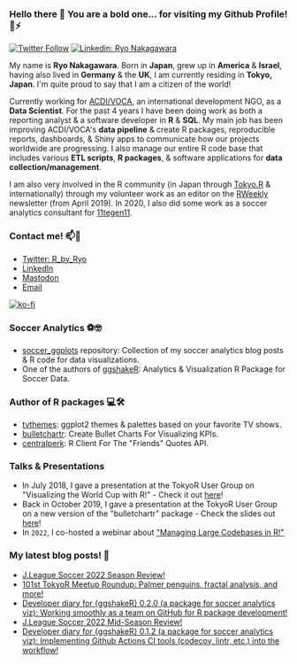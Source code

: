 ### Hello there 👋 You are a bold one... for visiting my Github Profile! 🤖⚡ 

[![Twitter Follow](https://img.shields.io/twitter/follow/R_by_Ryo?style=social)](https://twitter.com/R_by_Ryo)
[![Linkedin: Ryo Nakagawara](https://img.shields.io/badge/-ryonakagawara-blue?style=flat-square&logo=Linkedin&logoColor=white&link=https://www.linkedin.com/in/ryonakagawara/)](https://www.linkedin.com/in/ryonakagawara/)

My name is __Ryo Nakagawara__. Born in __Japan__, grew up in __America__ & __Israel__, having also lived in __Germany__ & the __UK__, I am currently residing in __Tokyo, Japan__. I'm quite proud to say that I am a citizen of the world!

Currently working for [ACDI/VOCA](https://www.acdivoca.org/), an international development NGO, as a __Data Scientist__. For the past 4 years I have been doing work as both a reporting analyst & a software developer in __R__ & __SQL__. My main job has been improving ACDI/VOCA's __data pipeline__ & create R packages, reproducible reports, dashboards, & Shiny apps to communicate how our projects worldwide are progressing. I also manage our entire R code base that includes various __ETL scripts__, __R packages__, & software applications for __data collection/management__. 

I am also very involved in the R community (in Japan through [Tokyo.R](https://tokyor.connpass.com/) & internationally) through my volunteer work as an editor on the [RWeekly](https://rweekly.org/) newsletter (from April 2019). In 2020, I also did some work as a soccer analytics consultant for [11tegen11](https://11tegen11.com/).

### Contact me! 📫💬

- [Twitter: R_by_Ryo](https://twitter.com/R_by_Ryo)
- [LinkedIn](https://www.linkedin.com/in/ryonakagawara/)
- <a rel="me" href="https://mstdn.social/@R_by_Ryo">Mastodon</a>
- [Email](mailto:ryonakagawara@gmail.com)

[![ko-fi](https://ko-fi.com/img/githubbutton_sm.svg)](https://ko-fi.com/O4O342A2A)

### Soccer Analytics ⚽🤓

- [soccer_ggplots](https://github.com/Ryo-N7/soccer_ggplots) repository: Collection of my soccer analytics blog posts & R code for data visualizations.
- One of the authors of [ggshakeR](https://github.com/abhiamishra/ggshakeR): Analytics & Visualization R Package for Soccer Data.

### Author of R packages 💻🛠

- [tvthemes](https://github.com/Ryo-N7/tvthemes): ggplot2 themes & palettes based on your favorite TV shows.
- [bulletchartr](https://github.com/ACDIVOCATech/bulletchartr): Create Bullet Charts For Visualizing KPIs.
- [centralperk](https://github.com/Ryo-N7/centralperk): R Client For The "Friends" Quotes API.

### Talks & Presentations

- In July 2018, I gave a presentation at the TokyoR User Group on "Visualizing the World Cup with R!" - Check it out [here](https://www.youtube.com/watch?v=tNncHFd5dVo)! 
- Back in October 2019, I gave a presentation at the TokyoR User Group on a new version of the "bulletchartr" package - Check the slides out [here](http://rpubs.com/Ryo-N7/bulletchartr-tokyor82)!
- In `2022`, I co-hosted a webinar about ["Managing Large Codebases in R!"](https://www.activityinfo.org/support/webinars/2022-10-06-managing-large-codebases-in-R.html)

### My latest blog posts! 📓
<!-- BLOG-POST-LIST:START -->
- [J.League Soccer 2022 Season Review!](https://ryo-n7.github.iohttp://Ryo-N7.github.io/2022-11-15-jleague-2022-endseason-review/)
- [101st TokyoR Meetup Roundup: Palmer penguins, fractal analysis, and more!](https://ryo-n7.github.iohttp://Ryo-N7.github.io/2022-09-20-tokyoR-101-roundup/)
- [Developer diary for {ggshakeR} 0.2.0 &lpar;a package for soccer analytics viz&rpar;: Working smoothly as a team on GitHub for R package development!](https://ryo-n7.github.iohttp://Ryo-N7.github.io/2022-07-22-ggshakeR-0.2.0-announcement/)
- [J.League Soccer 2022 Mid-Season Review!](https://ryo-n7.github.iohttp://Ryo-N7.github.io/2022-06-15-jleague-2022-midseason-review/)
- [Developer diary for {ggshakeR} 0.1.2 &lpar;a package for soccer analytics viz&rpar;: Implementing Github Actions CI tools &lpar;codecov, lintr, etc.&rpar; into the workflow!](https://ryo-n7.github.iohttp://Ryo-N7.github.io/2022-03-23-ggshakeR-0.1.2-announcement/)<!-- BLOG-POST-LIST:END -->
